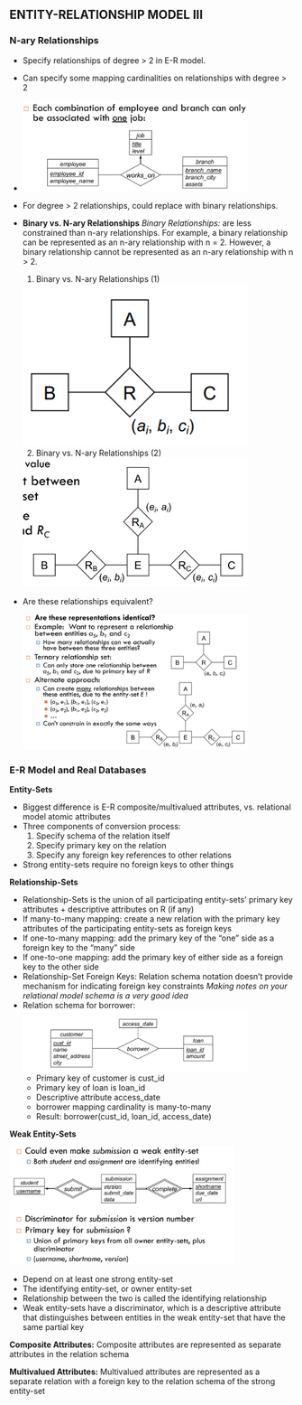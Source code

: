## ENTITY-RELATIONSHIP MODEL III

### N-ary Relationships

- Specify relationships of degree > 2 in E-R model.
- Can specify some mapping cardinalities on relationships with degree > 2
- <img src='image.png' alt='mapping cardinalities example' width='400'/>
- For degree > 2 relationships, could replace with binary relationships.

- **Binary vs. N-ary Relationships**
  _Binary Relationships:_ are less constrained than n-ary relationships. For example, a binary relationship can be represented as an n-ary relationship with n = 2. However, a binary relationship cannot be represented as an n-ary relationship with n > 2.

  1. Binary vs. N-ary Relationships (1)

    <img src='image-1.png' alt='Binary vs. N-ary Relationships' width='400'/>

  2. Binary vs. N-ary Relationships (2)

    <img src='image-2.png' alt='Course Database Example' width='400'/>

- Are these relationships equivalent?

  <img src='image-3.png' alt='Course Database Example' width='400'/>

### E-R Model and Real Databases

**Entity-Sets**

- Biggest difference is E-R composite/multivalued attributes, vs. relational model atomic attributes
- Three components of conversion process:
  1. Specify schema of the relation itself
  2. Specify primary key on the relation
  3. Specify any foreign key references to other relations
- Strong entity-sets require no foreign keys to other things

**Relationship-Sets**

- Relationship-Sets is the union of all participating entity-sets’ primary key attributes + descriptive attributes on R (if any)
- If many-to-many mapping: create a new relation with the primary key attributes of the participating entity-sets as foreign keys
- If one-to-many mapping: add the primary key of the “one” side as a foreign key to the “many” side
- If one-to-one mapping: add the primary key of either side as a foreign key to the other side
- Relationship-Set Foreign Keys: Relation schema notation doesn’t provide mechanism for indicating foreign key constraints _Making notes on your relational model schema is a very good idea_
- Relation schema for borrower:
  <img src='image-5.png' alt='Relationship-Set Example' width='400'/>
  - Primary key of customer is cust_id
  - Primary key of loan is loan_id
  - Descriptive attribute access_date
  - borrower mapping cardinality is many-to-many
  - Result: borrower(cust_id, loan_id, access_date)

**Weak Entity-Sets**

<img src='image-4.png' alt='Weak Entity-Sets' width='400'/>

- Depend on at least one strong entity-set
- The identifying entity-set, or owner entity-set
- Relationship between the two is called the identifying relationship
- Weak entity-sets have a discriminator, which is a descriptive attribute that distinguishes between entities in the weak entity-set that have the same partial key

**Composite Attributes:** Composite attributes are represented as separate attributes in the relation schema

**Multivalued Attributes:** Multivalued attributes are represented as a separate relation with a foreign key to the relation schema of the strong entity-set
